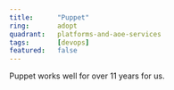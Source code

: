 ```yaml
---
title:      "Puppet"
ring:       adopt
quadrant:   platforms-and-aoe-services
tags:       [devops]
featured:   false
---
```


Puppet works well for over 11 years for us.
